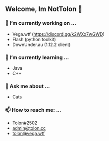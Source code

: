 ## Welcome, Im NotTolon 👋

### 🔭 I’m currently working on ...
* Vega.wtf (https://discord.gg/k2WXx7wGWD)
* Flash (python toolkit)
* DownUnder.au (1.12.2 client)

### 🌱 I’m currently learning ...
* Java
* C++

### 💬 Ask me about ...
* Cats

### 📫 How to reach me: ...
* Tolon#2502
* admin@tolon.cc
* tolon@vega.wtf

